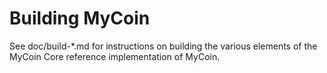Building MyCoin
================

See doc/build-*.md for instructions on building the various
elements of the MyCoin Core reference implementation of MyCoin.
